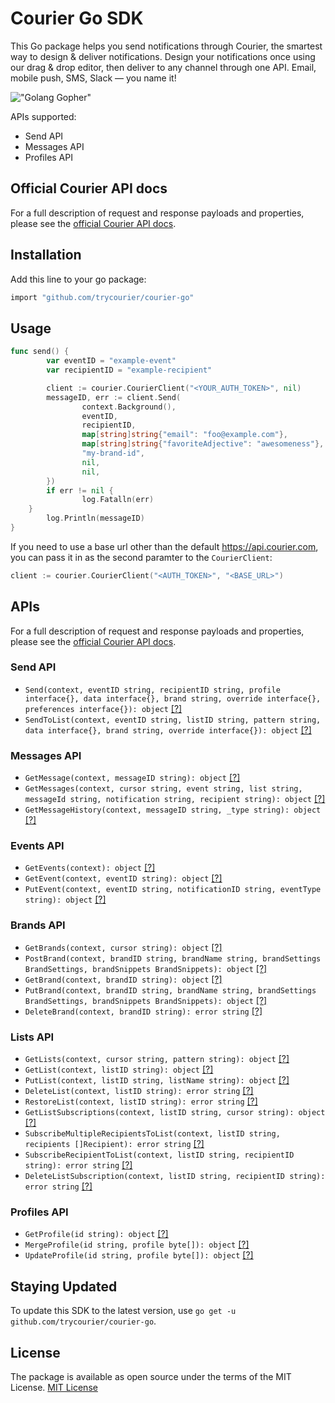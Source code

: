 # Courier Go SDK

This Go package helps you send notifications through Courier, the smartest way to design & deliver notifications. Design your notifications once using our drag & drop editor, then deliver to any channel through one API. Email, mobile push, SMS, Slack — you name it!

!["Golang Gopher"](https://blog.golang.org/gopher/gopher.png)

APIs supported:
* Send API
* Messages API
* Profiles API

## Official Courier API docs

For a full description of request and response payloads and properties, please see the [official Courier API docs](https://docs.courier.com/reference).

## Installation
Add this line to your go package:
```bash
import "github.com/trycourier/courier-go"
```

## Usage

```go
func send() {
        var eventID = "example-event"
        var recipientID = "example-recipient"

        client := courier.CourierClient("<YOUR_AUTH_TOKEN>", nil)
        messageID, err := client.Send(
                context.Background(), 
                eventID,
                recipientID,
                map[string]string{"email": "foo@example.com"},
                map[string]string{"favoriteAdjective": "awesomeness"},
                "my-brand-id",
                nil,
                nil,
        })
        if err != nil {
                log.Fatalln(err)
	}
        log.Println(messageID)
}
```

If you need to use a base url other than the default https://api.courier.com, you can pass it in as the second paramter to the `CourierClient`:

```go
client := courier.CourierClient("<AUTH_TOKEN>", "<BASE_URL>")
```

## APIs

For a full description of request and response payloads and properties, please see the [official Courier API docs](https://docs.courier.com/reference).

### Send API
* ```Send(context, eventID string, recipientID string, profile interface{}, data interface{}, brand string, override interface{}, preferences interface{}): object``` [[?]](https://docs.courier.com/reference/send-api#sendmessage)
* ```SendToList(context, eventID string, listID string, pattern string, data interface{}, brand string, override interface{}): object``` [[?]](https://docs.courier.com/reference/send-api#sendlist)

### Messages API
* ```GetMessage(context, messageID string): object``` [[?]](https://docs.courier.com/reference/messages-api#getmessagebyid)
* ```GetMessages(context, cursor string, event string, list string, messageId string, notification string, recipient string): object``` [[?]](https://docs.courier.com/reference/messages-api#getmessages)
* ```GetMessageHistory(context, messageID string, _type string): object``` [[?]](https://docs.courier.com/reference/messages-api#getmessagehistorybyid)

### Events API
* ```GetEvents(context): object``` [[?]](https://docs.courier.com/reference/events-api#getevents)
* ```GetEvent(context, eventID string): object``` [[?]](https://docs.courier.com/reference/events-api#geteventbyid)
* ```PutEvent(context, eventID string, notificationID string, eventType string): object``` [[?]](https://docs.courier.com/reference/events-api#replaceeventbyid)

### Brands API
* ```GetBrands(context, cursor string): object``` [[?]](https://docs.courier.com/reference/brands-api#getbrands)
* ```PostBrand(context, brandID string, brandName string, brandSettings BrandSettings, brandSnippets BrandSnippets): object``` [[?]](https://docs.courier.com/reference/brands-api#createbrand)
* ```GetBrand(context, brandID string): object``` [[?]](https://docs.courier.com/reference/brands-api#getbrand)
* ```PutBrand(context, brandID string, brandName string, brandSettings BrandSettings, brandSnippets BrandSnippets): object``` [[?]](https://docs.courier.com/reference/brands-api#replacebrand)
* ```DeleteBrand(context, brandID string): error string``` [[?]](https://docs.courier.com/reference/brands-api#deletebrand)

### Lists API
* ```GetLists(context, cursor string, pattern string): object``` [[?]](https://docs.courier.com/reference/lists-api#getlists)
* ```GetList(context, listID string): object``` [[?]](https://docs.courier.com/reference/lists-api#getlist)
* ```PutList(context, listID string, listName string): object``` [[?]](https://docs.courier.com/reference/lists-api#putlist)
* ```DeleteList(context, listID string): error string``` [[?]](https://docs.courier.com/reference/lists-api#deletelist)
* ```RestoreList(context, listID string): error string``` [[?]](https://docs.courier.com/reference/lists-api#putlistrestore)
* ```GetListSubscriptions(context, listID string, cursor string): object``` [[?]](https://docs.courier.com/reference/lists-api#getlistsubscriptions)
* ```SubscribeMultipleRecipientsToList(context, listID string, recipients []Recipient): error string``` [[?]](https://docs.courier.com/reference/lists-api#createlistsubscriptions)
* ```SubscribeRecipientToList(context, listID string, recipientID string): error string``` [[?]](https://docs.courier.com/reference/lists-api#putlistsubscription)
* ```DeleteListSubscription(context, listID string, recipientID string): error string``` [[?]](https://docs.courier.com/reference/lists-api#deletelistsubscription)

### Profiles API
* ```GetProfile(id string): object``` [[?]](https://docs.courier.com/reference/profiles-api#getprofilebyrecipientid)
* ```MergeProfile(id string, profile byte[]): object``` [[?]](https://docs.courier.com/reference/profiles-api#mergeprofilebyrecipientid)
* ```UpdateProfile(id string, profile byte[]): object``` [[?]](https://docs.courier.com/reference/profiles-api#patchprofilebyrecipientid)


## Staying Updated
To update this SDK to the latest version, use `go get -u github.com/trycourier/courier-go`.

## License
The package is available as open source under the terms of the MIT License.
[MIT License](http://www.opensource.org/licenses/mit-license.php)
